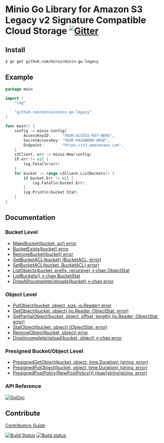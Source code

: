 # Minio Go Library for Amazon S3 Legacy v2 Signature Compatible Cloud Storage [![Gitter](https://badges.gitter.im/Join%20Chat.svg)](https://gitter.im/minio/minio?utm_source=badge&utm_medium=badge&utm_campaign=pr-badge&utm_content=badge)

## Install

```sh
$ go get github.com/minio/minio-go-legacy
```
## Example

```go
package main

import (
	"log"

	"github.com/minio/minio-go-legacy"
)

func main() {
	config := minio.Config{
		AccessKeyID:     "YOUR-ACCESS-KEY-HERE",
		SecretAccessKey: "YOUR-PASSWORD-HERE",
		Endpoint:        "https://s3.amazonaws.com",
	}
	s3Client, err := minio.New(config)
	if err != nil {
	    log.Fatalln(err)
	}
	for bucket := range s3Client.ListBuckets() {
		if bucket.Err != nil {
			log.Fatalln(bucket.Err)
		}
		log.Println(bucket.Stat)
	}
}
```

## Documentation

### Bucket Level
* [MakeBucket(bucket, acl) error](examples/makebucket.go)
* [BucketExists(bucket) error](examples/bucketexists.go)
* [RemoveBucket(bucket) error](examples/removebucket.go)
* [GetBucketACL(bucket) (BucketACL, error)](examples/getbucketacl.go)
* [SetBucketACL(bucket, BucketACL) error)](examples/setbucketacl.go)
* [ListObjects(bucket, prefix, recursive) <-chan ObjectStat](examples/listobjects.go)
* [ListBuckets() <-chan BucketStat](examples/listbuckets.go)
* [DropAllIncompleteUploads(bucket) <-chan error](examples/dropallincompleteuploads.go)

### Object Level
* [PutObject(bucket, object, size, io.Reader) error](examples/putobject.go)
* [GetObject(bucket, object) (io.Reader, ObjectStat, error)](examples/getobject.go)
* [GetPartialObject(bucket, object, offset, length) (io.Reader, ObjectStat, error)](examples/getpartialobject.go)
* [StatObject(bucket, object) (ObjectStat, error)](examples/statobject.go)
* [RemoveObject(bucket, object) error](examples/removeobject.go)
* [DropIncompleteUpload(bucket, object) <-chan error](examples/dropincompleteuploads.go)

### Presigned Bucket/Object Level
* [PresignedGetObject(bucket, object, time.Duration) (string, error)](examples/s3/presignedgetobject.go)
* [PresignedPutObject(bucket, object, time.Duration) (string, error)](examples/s3/presignedputobject.go)
* [PresignedPostPolicy(NewPostPolicy()) (map[string]string, error)](examples/s3/presignedpostpolicy.go)

### API Reference

[![GoDoc](http://img.shields.io/badge/go-documentation-blue.svg?style=flat-square)](http://godoc.org/github.com/minio/minio-go-legacy)

## Contribute

[Contributors Guide](./CONTRIBUTING.md)

[![Build Status](https://travis-ci.org/minio/minio-go-legacy.svg)](https://travis-ci.org/minio/minio-go-legacy) [![Build status](https://ci.appveyor.com/api/projects/status/1ep7n2resn6fk1w6?svg=true)](https://ci.appveyor.com/project/harshavardhana/minio-go)